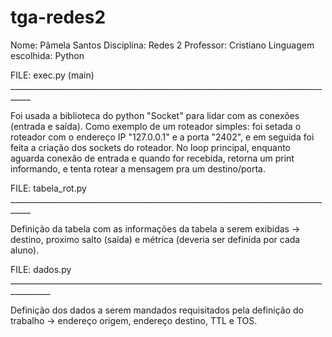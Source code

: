 # tga-redes2
Nome: Pâmela Santos
Disciplina: Redes 2
Professor: Cristiano
Linguagem escolhida: Python

FILE: exec.py (main) ___________________________________________________________________________________

Foi usada a biblioteca do python "Socket" para lidar com as conexões (entrada e saída). 
Como exemplo de um roteador simples: foi setada o roteador com o endereço IP "127.0.0.1" e a porta "2402", e em seguida foi feita a criação dos sockets do roteador. 
No loop principal, enquanto aguarda conexão de entrada e quando for recebida, retorna um print informando, e tenta rotear a mensagem pra um destino/porta.

FILE: tabela_rot.py ___________________________________________________________________________________

Definição da tabela com as informações da tabela a serem exibidas -> destino, proximo salto (saída) e métrica (deveria ser definida por cada aluno).

FILE: dados.py ________________________________________________________________________________________

Definição dos dados a serem mandados requisitados pela definição do trabalho -> endereço origem, endereço destino, TTL e TOS.
